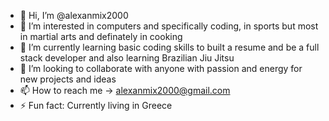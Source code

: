 - 👋 Hi, I’m @alexanmix2000
- 👀 I’m interested in computers and specifically coding, in sports but most in martial arts and definately in cooking
- 🌱 I’m currently learning basic coding skills to built a resume and be a full stack developer and also learning Brazilian Jiu Jitsu
- 💞️ I’m looking to collaborate with anyone with passion and energy for new projects and ideas
- 📫 How to reach me -> alexanmix2000@gmail.com
- ⚡ Fun fact: Currently living in Greece

<!---
alexanmix2000/alexanmix2000 is a ✨ special ✨ repository because its `README.md` (this file) appears on your GitHub profile.
You can click the Preview link to take a look at your changes.
--->
